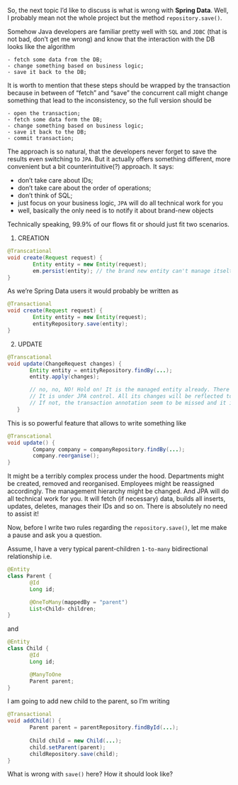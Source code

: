 So, the next topic I’d like to discuss is what is wrong with **Spring Data**. Well, I probably mean not the whole
project but the method `repository.save()`.

Somehow Java developers are familiar pretty well with `SQL` and `JDBC` (that is not bad, don’t get me wrong) and know
that the interaction with the DB looks like the algorithm

```
- fetch some data from the DB;
- change something based on business logic;
- save it back to the DB;
```

It is worth to mention that these steps should be wrapped by the transaction because in between of “fetch” and “save”
the concurrent call might change something that lead to the inconsistency, so the full version should be

```
- open the transaction;
- fetch some data form the DB;
- change something based on business logic;
- save it back to the DB;
- commit transaction;
```

The approach is so natural, that the developers never forget to save the results even switching to `JPA`.
But it actually offers something different, more convenient but a bit counterintuitive(?) approach. It says:

- don’t take care about IDs;
- don’t take care about the order of operations;
- don’t think of SQL;
- just focus on your business logic, `JPA` will do all technical work for you
- well, basically the only need is to notify it about brand-new objects

Technically speaking, 99.9% of our flows fit or should just fit two scenarios.

1. CREATION

```java
@Transcational
void create(Request request) {
        Entity entity = new Entity(request);
        em.persist(entity); // the brand new entity can't manage itselt, we have to nofity JPA to take care of it
}
```

As we’re Spring Data users it would probably be written as

```java
@Transactional
void create(Request request) {
        Entity entity = new Entity(request);
        entityRepository.save(entity);
}
```

2. UPDATE

```java
@Transcational
void update(ChangeRequest changes) {
       Entity entity = entityRepository.findBy(...);
       entity.apply(changes);

       // no, no, NO! Hold on! It is the managed entity already. There is no need to "save" it.
       // It is under JPA control. All its changes will be reflected to the DB automatically.
       // If not, the transaction annotation seem to be missed and it is actually even worther issue
   }
```

This is so powerful feature that allows to write something like

```java
@Transcational
void update() {
        Company company = companyRepository.findBy(...);
        company.reorganise();
}
```

It might be a terribly complex process under the hood. Departments might be created, removed and reorganised.
Employees might be reassigned accordingly. The management hierarchy might be changed. And JPA will do all technical
work for you. It will fetch (if necessary) data, builds all inserts, updates, deletes, manages their IDs and so on.
There is absolutely no need to assist it!

Now, before I write two rules regarding the `repository.save()`, let me make a pause and ask you a question.

Assume, I have a very typical parent-children `1-to-many` bidirectional relationship i.e.

```java
@Entity
class Parent {
       @Id
       Long id;

       @OneToMany(mappedBy = "parent")
       List<Child> children;
}
```
   and
   
```java
@Entity
class Child {
       @Id
       Long id;

       @ManyToOne
       Parent parent;
}
```
   
I am going to add new child to the parent, so I’m writing

```java
@Transactional
void addChild() {
       Parent parent = parentRepository.findById(...);
       
       Child child = new Child(...);
       child.setParent(parent);
       childRepository.save(child);
}
```
   
What is wrong with `save()` here? How it should look like?
